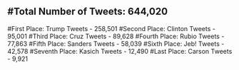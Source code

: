 #Total Number of Tweets: 644,020 
---
#First Place: Trump Tweets - 258,501
#Second Place: Clinton Tweets - 95,001
#Third Place: Cruz Tweets - 89,628
#Fourth Place: Rubio Tweets - 77,863
#Fifth Place: Sanders Tweets - 58,039
#Sixth Place: Jeb! Tweets - 42,578
#Seventh Place: Kasich Tweets - 12,490
#Last Place: Carson Tweets - 9,921
